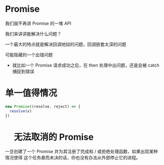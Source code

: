 # Promise 

我们就不再讲 Promise 的一堆 API

我们来讲讲能解决什么问题？

一个最大的特点就是解决回调地狱的问题，回调嵌套太深的问题


可能隐藏的一个出错问题

- 就比如一个 Promise 请求成功之后，在 then 处理中出问题，还是会被 catch 捕捉到错误

# 单一值得情况

```js
new Promise((resolve, reject) => {
  resolve(x)
})
```

# 　无法取消的 Promise

一旦创建了一个 Promise 并为其注册了完成和 / 或拒绝处理函数，如果出现某种情况使得
这个任务悬而未决的话，你也没有办法从外部停止它的进程。

